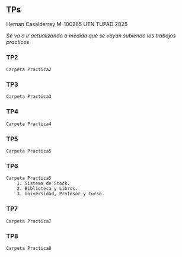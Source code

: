 ## TPs

Hernan Casalderrey
M-100265
UTN TUPAD
2025

*Se va a ir actualizando a medida que se vayan subiendo los trabajos practicos*

### TP2

    Carpeta Practica2

### TP3

    Carpeta Practica3

### TP4

    Carpeta Practica4
    
### TP5

    Carpeta Practica5

### TP6

    Carpeta Practica5
        1. Sistema de Stock.
        2. Biblioteca y Libros.
        3. Universidad, Profesor y Curso.

### TP7

    Carpeta Practica7
    
### TP8

    Carpeta Practica8